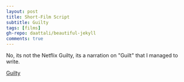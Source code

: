 ```yaml
---
layout: post
title: Short-Film Script
subtitle: Guilty
tags: [films]
gh-repo: daattali/beautiful-jekyll
comments: true
---
```


No, its not the Netflix Guilty, its a narration on "Guilt" that I managed to write.

<a href="https://github.com/piyushag0611/piyushag0611.github.io/blob/master/guilty%20(2).pdf" target="_blank">Guilty</a>
